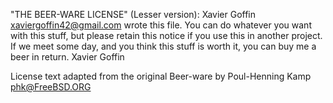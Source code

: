 "THE BEER-WARE LICENSE" (Lesser version):
Xavier Goffin <xaviergoffin42@gmail.com> wrote this file. You can do whatever you want with this stuff, but please retain this notice if you use this in another project. If we meet some day, and you think this stuff is worth it, you can buy me a beer in return.
Xavier Goffin

License text adapted from the original Beer-ware by Poul-Henning Kamp <phk@FreeBSD.ORG>
